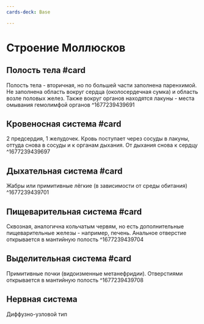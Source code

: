 ```yaml
---
cards-deck: Base

---
```


# Строение Моллюсков

## Полость тела #card 
Полость тела - вторичная, но по большей части заполнена паренхимой. Не заполнена область вокруг сердца (околосердечная сумка) и область возле половых желез. Также вокруг органов находятся лакуны - места омывания гемолимфой органов
^1677239439691

## Кровеносная система #card 
2 предсердия, 1 желудочек. Кровь поступает через сосуды в лакуны, оттуда снова в сосуды и к органам дыхания. От дыхания снова к сердцу
^1677239439697

## Дыхательная система #card 
Жабры или примитивные лёгкие (в зависимости от среды обитания)
^1677239439701

## Пищеварительная система #card 
Сквозная, аналогична кольчатым червям, но есть дополнительные пищеварительные железы - например, печень. Анальное отверстие открывается в мантийную полость
^1677239439704

## Выделительная система #card
Примитивные почки (видоизменные метанефридии). Отверстиями открывается в мантийную полость
^1677239439708

## Нервная система 
Диффузно-узловой тип